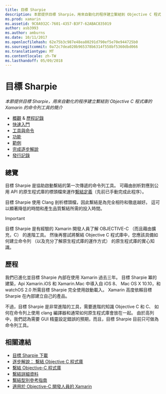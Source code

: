 ```yaml
---
title: 目標 Sharpie
description: 本節提供目標 Sharpie，用來自動化的程序建立繫結到 Objective C 程式庫的 Xamarin 的命令列工具的簡介
ms.prod: xamarin
ms.assetid: 9C0A932C-7601-4357-B3F7-62ABAC835019
author: asb3993
ms.author: amburns
ms.date: 10/11/2017
ms.openlocfilehash: 62e75b3c987e48ea80291d790ef5e70e944725b0
ms.sourcegitcommit: 0a72c7dea020b965378b6314f558bf5360dbd066
ms.translationtype: MT
ms.contentlocale: zh-TW
ms.lasthandoff: 05/09/2018
---
```

# <a name="objective-sharpie"></a>目標 Sharpie

_本節提供目標 Sharpie，用來自動化的程序建立繫結到 Objective C 程式庫的 Xamarin 的命令列工具的簡介_

- [概觀](#overview) & [歷程記錄](#history)
- [快速入門](get-started.md)
- [工具與命令](tools.md)
- [功能](platform/index.md)
- [範例](examples/index.md)
- [完成逐步解說](~/ios/platform/binding-objective-c/walkthrough.md)
- [發行記錄](releases.md)

## <a name="overview"></a>總覽

目標 Sharpie 是協助啟動繫結的第一次傳遞的命令列工具。
可藉由剖析對應到公用 API 的原生程式庫的標頭檔來運作[繫結定義](~/cross-platform/macios/binding/objective-c-libraries.md#The_API_definition_file)（先前已手動完成此程序）。

目標 Sharpie 使用 Clang 剖析標頭檔，因此繫結是為完全相符和徹底越好。 這可以顯著降低的時間和產生品質繫結所需的投入時間。

> [!IMPORTANT]
> 目標 Sharpie 是有經驗的 Xamarin 開發人員了解 OBJECTIVE-C （而且藉由擴充，C） 的進階工具。 然後再嘗試將繫結 Objective C 程式庫中，您應該具備如何建立命令列 （以及充分了解原生程式庫的運作方式） 的原生程式庫的實心知識。

## <a name="history"></a>歷程

我們已進化並目標 Sharpie 內部在使用 Xamarin 過去三年。 目標 Sharpie 冪的建築，Api Xamarin.iOS 和 Xamarin.Mac 中導入自 iOS 8、 Mac OS X 10.10，和 watchOS 2.0 所需目標 Sharpie 完全使用啟動載入。 Xamarin 高度依賴目標 Sharpie 在內部建立自己的產品。

不過，目標 Sharpie 是非常進階的工具，需要進階的知識 Objective C 和 C、 如何在命令列上使用 clang 編譯器和通常如何原生程式庫會放在一起。 由於高列中，我們認為需要 GUI 精靈設定錯誤的預期，而且，目標 Sharpie 目前只可做為命令列工具。

## <a name="related-links"></a>相關連結

- [目標 Sharpie 下載](https://dl.xamarin.com/objective-sharpie/ObjectiveSharpie.pkg)
- [逐步解說： 繫結 Objective C 程式庫](~/ios/platform/binding-objective-c/walkthrough.md)
- [繫結 Objective-C 程式庫](~/cross-platform/macios/binding/objective-c-libraries.md)
- [繫結詳細資料](~/cross-platform/macios/binding/overview.md)
- [繫結型別參考指南](~/cross-platform/macios/binding/binding-types-reference.md)
- [適用於 Objective-C 開發人員的 Xamarin](~/ios/get-started/objective-c-developers/index.md)
